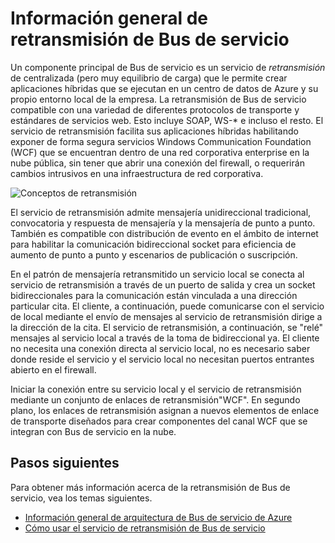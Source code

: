 <properties
    pageTitle="Información general de retransmisión de Bus de servicio | Microsoft Azure"
    description="Descripción general de retransmisión de Bus de servicio."
    services="service-bus"
    documentationCenter=".net"
    authors="sethmanheim"
    manager="timlt"
    editor=""/>

<tags
    ms.service="service-bus"
    ms.workload="na"
    ms.tgt_pltfrm="na"
    ms.devlang="multiple"
    ms.topic="get-started-article"
    ms.date="09/01/2016"
    ms.author="sethm"/>


# <a name="overview-of-service-bus-relay"></a>Información general de retransmisión de Bus de servicio

Un componente principal de Bus de servicio es un servicio de *retransmisión* de centralizada (pero muy equilibrio de carga) que le permite crear aplicaciones híbridas que se ejecutan en un centro de datos de Azure y su propio entorno local de la empresa.  La retransmisión de Bus de servicio compatible con una variedad de diferentes protocolos de transporte y estándares de servicios web. Esto incluye SOAP, WS-* e incluso el resto. El servicio de retransmisión facilita sus aplicaciones híbridas habilitando exponer de forma segura servicios Windows Communication Foundation (WCF) que se encuentran dentro de una red corporativa enterprise en la nube pública, sin tener que abrir una conexión del firewall, o requerirán cambios intrusivos en una infraestructura de red corporativa. 

![Conceptos de retransmisión](./media/service-bus-relay-overview/sb-relay-01.png)

El servicio de retransmisión admite mensajería unidireccional tradicional, convocatoria y respuesta de mensajería y la mensajería de punto a punto. También es compatible con distribución de evento en el ámbito de internet para habilitar la comunicación bidireccional socket para eficiencia de aumento de punto a punto y escenarios de publicación o suscripción. 

En el patrón de mensajería retransmitido un servicio local se conecta al servicio de retransmisión a través de un puerto de salida y crea un socket bidireccionales para la comunicación están vinculada a una dirección particular cita. El cliente, a continuación, puede comunicarse con el servicio de local mediante el envío de mensajes al servicio de retransmisión dirige a la dirección de la cita. El servicio de retransmisión, a continuación, se "relé" mensajes al servicio local a través de la toma de bidireccional ya. El cliente no necesita una conexión directa al servicio local, no es necesario saber donde reside el servicio y el servicio local no necesitan puertos entrantes abierto en el firewall.

Iniciar la conexión entre su servicio local y el servicio de retransmisión mediante un conjunto de enlaces de retransmisión"WCF". En segundo plano, los enlaces de retransmisión asignan a nuevos elementos de enlace de transporte diseñados para crear componentes del canal WCF que se integran con Bus de servicio en la nube. 

## <a name="next-steps"></a>Pasos siguientes

Para obtener más información acerca de la retransmisión de Bus de servicio, vea los temas siguientes.

- [Información general de arquitectura de Bus de servicio de Azure](../service-bus-messaging/service-bus-fundamentals-hybrid-solutions.md)
- [Cómo usar el servicio de retransmisión de Bus de servicio](service-bus-dotnet-how-to-use-relay.md)

 